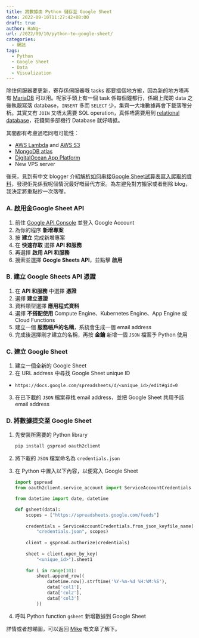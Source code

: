 ```yaml
---
title: 將數據由 Python 儲存至 Google Sheet
date: 2022-09-10T11:27:42+08:00
draft: true
author: HaNg~
url: /2022/09/10/python-to-google-sheet/
categories:
  - 網誌
tags:
  - Python
  - Google Sheet
  - Data
  - Visualization
---
```


除住伺服器要更新，寄存係伺服器嘅 tasks 都要搵個地方搬，因為新的地方唔再有 [MariaDB][1] 可以用。呢家手頭上有一個 task 係每個鐘都行，係網上爬啲 data 之後執靚寫落 database，`INSERT` 多而 `SELECT` 少，集齊一大堆數據再會下載落嚟分析。其實又冇 `JOIN` 又唔太需要 SQL operation，真係唔需要用到 [relational database][2]，花錢開多部機行 Database 就好唔抵。

<!--more-->

其間都有考慮過唔同嘅可能性︰

 - [AWS Lambda][3] and [AWS S3][4]
 - [MongoDB atlas][5]
 - [DigitalOcean App Platform][6]
 - New VPS server

後來，見到有中文 blogger 介紹[解析如何串接Google Sheet試算表寫入爬取的資料][7]，發現佢先係我呢個情況最好嘅替代方案。為左避免對方搬家或者刪除 blog，我決定將重點抄一次落嚟。

### A. 啟用金Google Sheet API

 1. 前住 [Google API Console][8] 並登入 Google Account
 2. 為你的程序 **新增專案**
 3. 按 **建立** 完成新增專案
 4. 在 **快速存取** 選擇 **API 和服務**
 5. 再選擇 **啟用 API 和服務**
 6. 搜索並選擇 **Google Sheets API**，並點擊 **啟用**

### B. 建立 Google Sheets API 憑證

 1. 在 **API 和服務** 中選擇 **憑證**
 2. 選擇 **建立憑證**
 3. 資料類型選擇 **應用程式資料**
 4. 選擇 **不搭配使用** Compute Engine、Kubernetes Engine、App Engine 或 Cloud Functions
 5. 建立一個 **服務帳戶的名稱**，系統會生成一個 email address
 6. 完成後選擇剛才建立的名稱，再按 **金鑰** 新增一個 `JSON` 檔案予 Python 使用

### C. 建立 Google Sheet

 1. 建立一個全新的 Google Sheet
 2. 在 URL address 中尋找 Google Sheet unique ID
   - `https://docs.google.com/spreadsheets/d/<unique_id>/edit#gid=0`
 3. 在已下載的 `JSON` 檔案尋找 email address，並把 Google Sheet 共用予該 email address

### D. 將數據提交至 Google Sheet

 1. 先安裝所需要的 Python library

    ```bash
    pip install gspread oauth2client
    ```
 
 2. 將下載的 `JSON` 檔案命名為 `credentials.json`
 3. 在 Python 中置入以下內容，以便寫入 Google Sheet

    ```python
    import gspread
    from oauth2client.service_account import ServiceAccountCredentials

    from datetime import date, datetime

    def gsheet(data):
        scopes = ["https://spreadsheets.google.com/feeds"]
        
        credentials = ServiceAccountCredentials.from_json_keyfile_name(
            "credentials.json", scopes)
        
        client = gspread.authorize(credentials)
        
        sheet = client.open_by_key(
            "<unique_id>").sheet1
        
        for i in range(10):
            sheet.append_row((
                datetime.now().strftime('%Y-%m-%d %H:%M:%S'), 
                data['col1'], 
                data['col2'], 
                data['col3']
            ))
    ```

 4. 呼叫 Python function `gsheet` 新增數據到 Google Sheet

詳情或者想睇圖，可以返回 [Mike][7] 嘅文章了解下。


 [1]: https://mariadb.org/ "MariaDB Foundation"
 [2]: https://en.wikipedia.org/wiki/Relational_database "Relational database"
 [3]: https://aws.amazon.com/tw/lambda/
 [4]: https://aws.amazon.com/tw/s3/
 [5]: https://www.mongodb.com/cloud/atlas/
 [6]: https://www.digitalocean.com/products/app-platform
 [7]: https://www.learncodewithmike.com/2020/08/python-write-to-google-sheet.html
 [8]: https://console.developers.google.com/